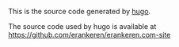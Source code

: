 This is the source code generated by [hugo](http://gohugo.io). 

The source code used by hugo is available at https://github.com/erankeren/erankeren.com-site
